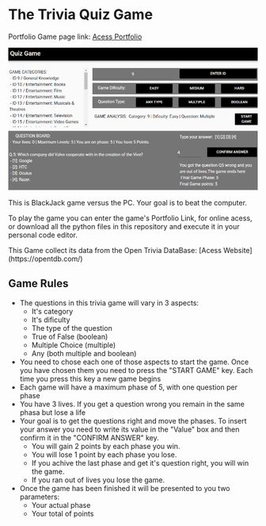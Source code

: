 # The Trivia Quiz Game

Portfolio Game page link: [Acess Portfolio](https://meduardaeneves.github.io/portfolio/games/quiz_game/)

<p align="center">
  <img src="files/quiz_game_playing.png" width="750">
</p>

This is BlackJack game versus the PC. Your goal is to beat the computer.

To play the game you can enter the game's Portfolio Link, for online acess, or download all the python files in this repository and execute it in your personal code editor.

 <p>This Game collect its data from the Open Trivia DataBase: [Acess Website](https://opentdb.com/)</p>

## Game Rules

  <p>
    <ul>
      <li>
        The questions in this trivia game will vary in 3 aspects:
        <ul>
          <li>It's category</li>
          <li>It's dificulty</li>
          <li>
            The type of the question
            <li>True of False (boolean)</li>
            <li>Multiple Choice (multiple)</li>
            <li>Any (both multiple and boolean)</li>
          </li>
        </ul>
      </li>
      <li>You need to chose each one of those aspects to start the game. Once you have chosen them you need to press the "START GAME" key. Each time you press this key a new game begins</li>
      <li>Each game will have a maximum phase of 5, with one question per phase</li>
      <li>You have 3 lives. If you get a question wrong you remain in the same phasa but lose a life</li>
      <li>
        Your goal is to get the questions right and move the phases. To insert your answer you need to write its value in the "Value" box and then confirm it in the "CONFIRM ANSWER" key.
        <ul>
          <li>You will gain 2 points by each phase you win.</li>
          <li>You will lose 1 point by each phase you lose.</li>
          <li>If you achive the last phase and get it's question right, you will win the game.</li>
          <li>If you ran out of lives you lose the game.</li>
        </ul>
      </li>
      <li>
        Once the game has been finished it will be presented to you two parameters:
        <ul>
          <li>Your actual phase</li>
          <li>Your total of points</li>
        </ul>
      </li>
    </ul>
  </p>

